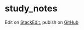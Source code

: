 # study_notes

Edit on [StackEdit](https://stackedit.io "StackEdit"), pubish on [GitHub](https://github.com "GitHub")
